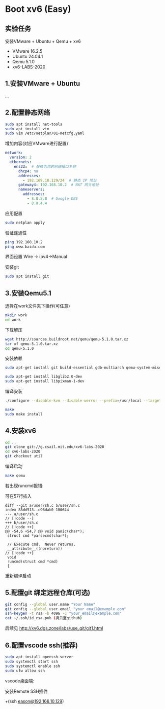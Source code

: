 # Boot xv6 (Easy)

## 实验任务

安装VMware + Ubuntu + Qemu + xv6

- VMware 16.2.5
- Ubuntu 24.04.1
- Qemu 5.1.0
- xv6-LABS-2020

## 1.安装VMware + Ubuntu
...

## 2.配置静态网络

```bash
sudo apt install net-tools
sudo apt install vim
sudo vim /etc/netplan/01-netcfg.yaml
```

增加内容(对应VMware进行配置)
```yaml
network:
  version: 2
  ethernets:
    ens33:  # 替换为你的网络接口名称
      dhcp4: no
      addresses:
        - 192.168.10.129/24  # 静态 IP 地址
      gateway4: 192.168.10.2  # NAT 网关地址
      nameservers:
        addresses:
          - 8.8.8.8  # Google DNS
          - 8.8.4.4
```


应用配置
```bash
sudo netplan apply
```

验证连通性
```bash
ping 192.168.10.2
ping www.baidu.com
```

界面设置 Wire -> ipv4->Manual

安装git
```bash
sudo apt install git
```
## 3.安装Qemu5.1

选择在work文件夹下操作(可任意)
```bash
mkdir work
cd work
```


下载解压
```bash
wget http://sources.buildroot.net/qemu/qemu-5.1.0.tar.xz
tar xf qemu-5.1.0.tar.xz
cd qemu-5.1.0
```


安装依赖
```bash
sudo apt-get install git build-essential gdb-multiarch qemu-system-misc gcc-riscv64-linux-gnu binutils-riscv64-linux-gnu 
```
```bash
sudo apt-get install libglib2.0-dev
sudo apt-get install libpixman-1-dev
```


编译安装
```bash
./configure --disable-kvm --disable-werror --prefix=/usr/local --target-list="riscv64-softmmu"
```
```bash
make
sudo make install
```


## 4.安装xv6

```bash
cd ..
git clone git://g.csail.mit.edu/xv6-labs-2020
cd xv6-labs-2020
git checkout util
```

编译启动

```bash
make qemu
```


若出现runcmd报错:

可在57行插入

```
diff --git a/user/sh.c b/user/sh.c
index 83dd513..c96dab0 100644
--- a/user/sh.c                                                                   // [!code --]
+++ b/user/sh.c                                                                   // [!code ++]
@@ -54,6 +54,7 @@ void panic(char*);
 struct cmd *parsecmd(char*);
 
 // Execute cmd.  Never returns.
 __attribute__((noreturn))                                                        // [!code ++]
 void
 runcmd(struct cmd *cmd)
 {
```

重新编译启动


## 5.配置git 绑定远程仓库(可选)
```bash
git config --global user.name "Your Name"
git config --global user.email "your_email@example.com"
ssh-keygen -t rsa -b 4096 -C "your_email@example.com"
cat ~/.ssh/id_rsa.pub (拷贝至github)
```
后续见 http://xv6.dgs.zone/labs/use_git/git1.html


## 6.配置vscode ssh(推荐)
```bash
sudo apt install openssh-server
sudo systemctl start ssh
sudo systemctl enable ssh
sudo ufw allow ssh
```

vscode桌面端:

安装Remote SSH插件

+(ssh eason@192.168.10.129)
